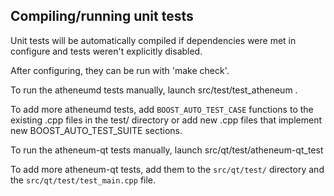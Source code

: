 Compiling/running unit tests
------------------------------------

Unit tests will be automatically compiled if dependencies were met in configure
and tests weren't explicitly disabled.

After configuring, they can be run with 'make check'.

To run the atheneumd tests manually, launch src/test/test_atheneum .

To add more atheneumd tests, add `BOOST_AUTO_TEST_CASE` functions to the existing
.cpp files in the test/ directory or add new .cpp files that
implement new BOOST_AUTO_TEST_SUITE sections.

To run the atheneum-qt tests manually, launch src/qt/test/atheneum-qt_test

To add more atheneum-qt tests, add them to the `src/qt/test/` directory and
the `src/qt/test/test_main.cpp` file.
